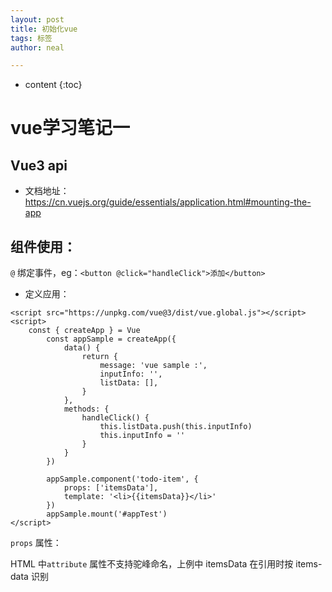 ```yaml
---
layout: post
title: 初始化vue
tags: 标签
author: neal

---
```

* content
{:toc}
# vue学习笔记一



## Vue3 api

* 文档地址：https://cn.vuejs.org/guide/essentials/application.html#mounting-the-app



## 组件使用：

`@` 绑定事件，eg：```<button @click="handleClick">添加</button>```

* 定义应用：

``` vue
<script src="https://unpkg.com/vue@3/dist/vue.global.js"></script>
<script>
	const { createApp } = Vue
        const appSample = createApp({
            data() {
                return {
                    message: 'vue sample :',
                    inputInfo: '',
                    listData: [],
                }
            },
            methods: {
                handleClick() {
                    this.listData.push(this.inputInfo)
                    this.inputInfo = ''
                }
            }
        })

        appSample.component('todo-item', {
            props: ['itemsData'],
            template: '<li>{{itemsData}}</li>'
        })	
        appSample.mount('#appTest')
</script>		
```



`props` 属性：

HTML 中`attribute` 属性不支持驼峰命名，上例中 itemsData 在引用时按 items-data 识别